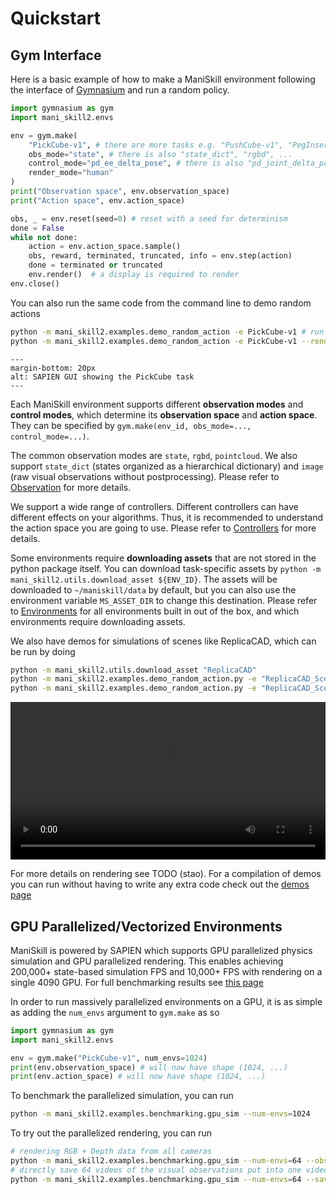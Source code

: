 # Quickstart

## Gym Interface

Here is a basic example of how to make a ManiSkill environment following the interface of [Gymnasium](https://gymnasium.farama.org/) and run a random policy.

```python
import gymnasium as gym
import mani_skill2.envs

env = gym.make(
    "PickCube-v1", # there are more tasks e.g. "PushCube-v1", "PegInsertionSide-v1", ...
    obs_mode="state", # there is also "state_dict", "rgbd", ...
    control_mode="pd_ee_delta_pose", # there is also "pd_joint_delta_pos", ...
    render_mode="human"
)
print("Observation space", env.observation_space)
print("Action space", env.action_space)

obs, _ = env.reset(seed=0) # reset with a seed for determinism
done = False
while not done:
    action = env.action_space.sample()
    obs, reward, terminated, truncated, info = env.step(action)
    done = terminated or truncated
    env.render()  # a display is required to render
env.close()
```

You can also run the same code from the command line to demo random actions

```bash
python -m mani_skill2.examples.demo_random_action -e PickCube-v1 # run headless
python -m mani_skill2.examples.demo_random_action -e PickCube-v1 --render-mode="human" # run with A GUI
```

```{figure} images/demo_random_action_gui.png
---
margin-bottom: 20px
alt: SAPIEN GUI showing the PickCube task
---
```

Each ManiSkill environment supports different **observation modes** and **control modes**, which determine its **observation space** and **action space**. They can be specified by `gym.make(env_id, obs_mode=..., control_mode=...)`.

The common observation modes are `state`, `rgbd`, `pointcloud`. We also support `state_dict` (states organized as a hierarchical dictionary) and `image` (raw visual observations without postprocessing). Please refer to [Observation](../concepts/observation.md) for more details.

We support a wide range of controllers. Different controllers can have different effects on your algorithms. Thus, it is recommended to understand the action space you are going to use. Please refer to [Controllers](../concepts/controllers.md) for more details.

Some environments require **downloading assets** that are not stored in the python package itself. You can download task-specific assets by `python -m mani_skill2.utils.download_asset ${ENV_ID}`. The assets will be downloaded to `~/maniskill/data` by default, but you can also use the environment variable `MS_ASSET_DIR` to change this destination. Please refer to [Environments](../concepts/environments.md) for all environments built in out of the box, and which environments require downloading assets.

We also have demos for simulations of scenes like ReplicaCAD, which can be run by doing

```bash
python -m mani_skill2.utils.download_asset "ReplicaCAD"
python -m mani_skill2.examples.demo_random_action.py -e "ReplicaCAD_SceneManipulation-v1" --render-mode="rgb_array" --record-dir="videos" # run headless and save video
python -m mani_skill2.examples.demo_random_action.py -e "ReplicaCAD_SceneManipulation-v1" --render-mode="human" # run with GUI (recommended!)
```



<video preload="auto" controls="True" width="100%">
<source src="/_static/videos/fetch_random_action_replica_cad_rt.mp4" type="video/mp4">
</video>

For more details on rendering see TODO (stao). For a compilation of demos you can run without having to write any extra code check out the [demos page](../demos/index)

## GPU Parallelized/Vectorized Environments

ManiSkill is powered by SAPIEN which supports GPU parallelized physics simulation and GPU parallelized rendering. This enables achieving 200,000+ state-based simulation FPS and 10,000+ FPS with rendering on a single 4090 GPU. For full benchmarking results see [this page](../additional_resources/performance_benchmarking)

In order to run massively parallelized environments on a GPU, it is as simple as adding the `num_envs` argument to `gym.make` as so

```python
import gymnasium as gym
import mani_skill2.envs

env = gym.make("PickCube-v1", num_envs=1024)
print(env.observation_space) # will now have shape (1024, ...)
print(env.action_space) # will now have shape (1024, ...)
```

To benchmark the parallelized simulation, you can run 

```bash
python -m mani_skill2.examples.benchmarking.gpu_sim --num-envs=1024
```

To try out the parallelized rendering, you can run

```bash
# rendering RGB + Depth data from all cameras
python -m mani_skill2.examples.benchmarking.gpu_sim --num-envs=64 --obs-mode="rgbd"
# directly save 64 videos of the visual observations put into one video
python -m mani_skill2.examples.benchmarking.gpu_sim --num-envs=64 --save-video
```